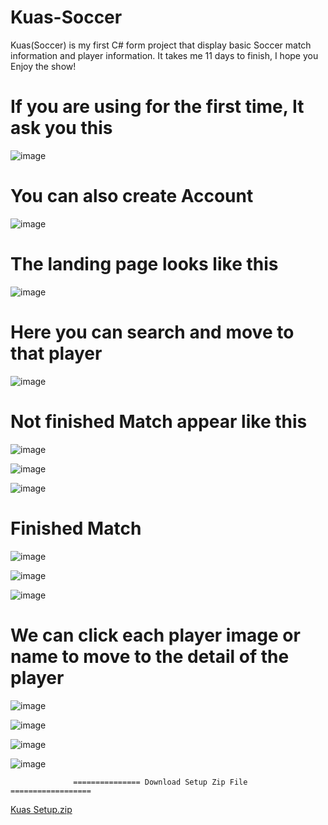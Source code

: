 # Kuas-Soccer
Kuas(Soccer) is my first C# form project that display basic Soccer match information and player information.
It takes me 11 days to finish, I hope you Enjoy the show!

# If you are using for the first time, It ask you this
![image](https://github.com/Melloss/Kuas-Soccer/assets/101984338/f452d557-1827-4f4b-987e-b6361db3a4f6)


# You can also create Account
![image](https://github.com/Melloss/Kuas-Soccer/assets/101984338/21a37bc7-2594-46be-b985-40ec5b9f6b39)



# The landing page looks like this
![image](https://github.com/Melloss/Kuas-Soccer/assets/101984338/4cfa3fb9-cedd-432d-be6b-a54ebec840ae)



# Here you can search and move to that player
![image](https://github.com/Melloss/Kuas-Soccer/assets/101984338/c95ddd3e-4fbc-40b6-914c-9faea2c41c47)




# Not finished Match appear like this
![image](https://github.com/Melloss/Kuas-Soccer/assets/101984338/7e624710-fdf7-499e-88c5-595680f66567)

![image](https://github.com/Melloss/Kuas-Soccer/assets/101984338/469c0937-90df-4a8a-a5f5-4e27a13133d4)

![image](https://github.com/Melloss/Kuas-Soccer/assets/101984338/38ef7edd-d1bf-436a-b449-8b3b363cee5e)
 
# Finished Match
![image](https://github.com/Melloss/Kuas-Soccer/assets/101984338/f4efd07a-632b-49e3-97c9-1917b24a8870)


![image](https://github.com/Melloss/Kuas-Soccer/assets/101984338/ab761e0a-b51b-4607-9248-d944ce3ab63b)


![image](https://github.com/Melloss/Kuas-Soccer/assets/101984338/5a77fb71-d1b8-437f-8556-7e6a97f7cb7a)



# We can click each player image or name to move to the detail of the player
![image](https://github.com/Melloss/Kuas-Soccer/assets/101984338/ab07f722-707b-40ab-8928-753829b65317)


![image](https://github.com/Melloss/Kuas-Soccer/assets/101984338/ab3ed74a-0a45-4901-8b7f-a84a9a3e5efd)


![image](https://github.com/Melloss/Kuas-Soccer/assets/101984338/eff1e4bd-2e2e-4f4d-8971-2d3f989df56a)


![image](https://github.com/Melloss/Kuas-Soccer/assets/101984338/92cd677c-39a4-49e8-8648-a8b6752df776)


                  =============== Download Setup Zip File ==================
[Kuas Setup.zip](https://github.com/Melloss/Kuas-Soccer/files/11632913/Kuas.Setup.zip)
